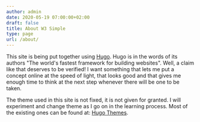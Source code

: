 ```yaml
---
author: admin
date: 2020-05-19 07:00:00+02:00
draft: false
title: About W3 Simple
type: page
url: /about/
---
```



This site is being put together using [Hugo](https://gohugo.io/).
Hugo is in the words of its authors "The world's fastest framework for building websites".
Well, a claim like that deserves to be verified! I want something that lets me put a concept online
at the speed of light, that looks good and that gives me enough time to think at the next step
whenever there will be one to be taken.

The theme used in this site is not fixed, it is not given for granted.
I will experiment and change theme as I go on in the learning process. Most of the existing ones
can be found at: [Hugo Themes](https://themes.gohugo.io/).
